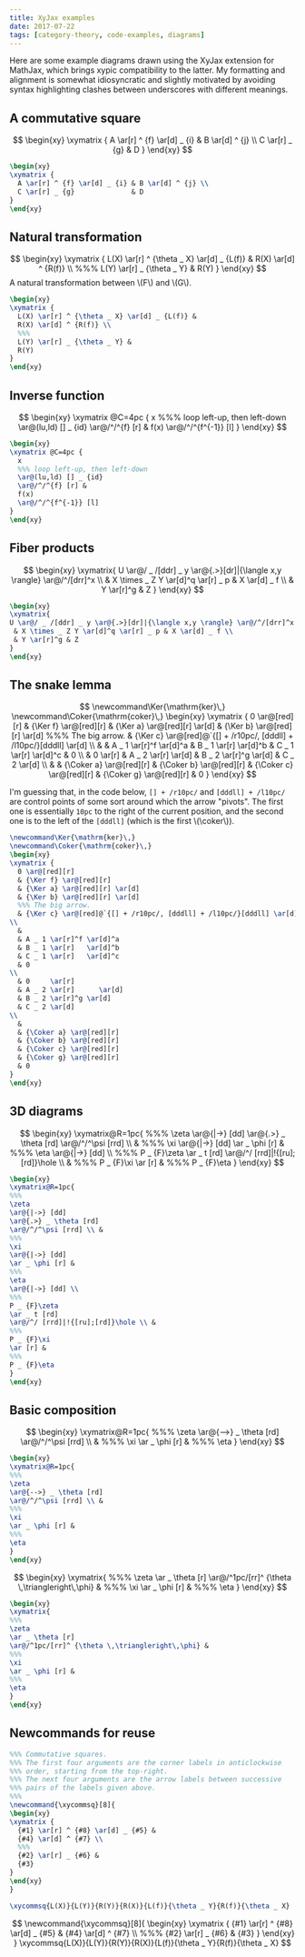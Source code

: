```yaml
---
title: XyJax examples
date: 2017-07-22
tags: [category-theory, code-examples, diagrams]
---
```


Here are some example diagrams drawn using the XyJax extension for MathJax, which brings 
xypic compatibility to the latter. My formatting and alignment is somewhat idiosyncratic
and slightly motivated by avoiding syntax highlighting clashes between underscores with
different meanings.

## A commutative square
$$
\begin{xy}
\xymatrix {
  A \ar[r] ^ {f} \ar[d] _ {i} & B \ar[d] ^ {j} \\
  C \ar[r] _ {g}              & D
}
\end{xy}
$$

```latex
\begin{xy}
\xymatrix {
  A \ar[r] ^ {f} \ar[d] _ {i} & B \ar[d] ^ {j} \\
  C \ar[r] _ {g}              & D
}
\end{xy}
```

## Natural transformation

$$
\begin{xy}
\xymatrix {
  L(X) \ar[r] ^ {\theta _ X} \ar[d] _ {L(f)} &
  R(X) \ar[d] ^ {R(f)} \\
  %%%
  L(Y) \ar[r] _ {\theta _ Y} &
  R(Y)
}
\end{xy}
$$
A natural transformation between \\(F\\) and \\(G\\).

```latex
\begin{xy}
\xymatrix {
  L(X) \ar[r] ^ {\theta _ X} \ar[d] _ {L(f)} &
  R(X) \ar[d] ^ {R(f)} \\
  %%%
  L(Y) \ar[r] _ {\theta _ Y} &
  R(Y)
}
\end{xy}
```

## Inverse function

$$
\begin{xy}
\xymatrix @C=4pc {
  x 
  %%% loop left-up, then left-down
  \ar@(lu,ld) [] _ {id} 
  \ar@/^/^{f} [r] & 
  f(x) 
  \ar@/^/^{f^{-1}} [l]
}
\end{xy}
$$

```latex
\begin{xy}
\xymatrix @C=4pc {
  x 
  %%% loop left-up, then left-down
  \ar@(lu,ld) [] _ {id} 
  \ar@/^/^{f} [r] & 
  f(x) 
  \ar@/^/^{f^{-1}} [l]
}
\end{xy}
```

## Fiber products

$$
\begin{xy}
\xymatrix{
U \ar@/ _ /[ddr] _ y \ar@{.>}[dr]|{\langle x,y \rangle} \ar@/^/[drr]^x \\
 & X \times _ Z Y \ar[d]^q \ar[r] _ p & X \ar[d] _ f \\
 & Y \ar[r]^g & Z
}
\end{xy}
$$

```latex
\begin{xy}
\xymatrix{
U \ar@/ _ /[ddr] _ y \ar@{.>}[dr]|{\langle x,y \rangle} \ar@/^/[drr]^x \\
 & X \times _ Z Y \ar[d]^q \ar[r] _ p & X \ar[d] _ f \\
 & Y \ar[r]^g & Z
}
\end{xy}
```

## The snake lemma

$$
\newcommand\Ker{\mathrm{ker}\,}
\newcommand\Coker{\mathrm{coker}\,}
\begin{xy}
\xymatrix {
  0 \ar@[red][r] 
  & {\Ker f} \ar@[red][r] 
  & {\Ker a} \ar@[red][r] \ar[d] 
  & {\Ker b} \ar@[red][r] \ar[d] 
  %%% The big arrow.
  & {\Ker c} \ar@[red]@`{[] + /r10pc/, [dddll] + /l10pc/}[dddll] \ar[d]
\\
  &
  & A _ 1 \ar[r]^f \ar[d]^a 
  & B _ 1 \ar[r]   \ar[d]^b 
  & C _ 1 \ar[r]   \ar[d]^c 
  & 0
\\
  & 0     \ar[r] 
  & A _ 2 \ar[r]      \ar[d] 
  & B _ 2 \ar[r]^g \ar[d] 
  & C _ 2 \ar[d]
\\
  &
  & {\Coker a} \ar@[red][r] 
  & {\Coker b} \ar@[red][r] 
  & {\Coker c} \ar@[red][r] 
  & {\Coker g} \ar@[red][r] 
  & 0
}
\end{xy}
$$

I'm guessing that, in the code below, `[] + /r10pc/` and `[dddll] + /l10pc/` 
are control points of some sort around which the arrow "pivots". 
The first one is essentially `10pc` to the right of the 
current position, and the second one is to the left of the `[dddll]` 
(which is the first \\(\\coker\\)).

```latex
\newcommand\Ker{\mathrm{ker}\,}
\newcommand\Coker{\mathrm{coker}\,}
\begin{xy}
\xymatrix {
  0 \ar@[red][r] 
  & {\Ker f} \ar@[red][r] 
  & {\Ker a} \ar@[red][r] \ar[d] 
  & {\Ker b} \ar@[red][r] \ar[d] 
  %%% The big arrow.
  & {\Ker c} \ar@[red]@`{[] + /r10pc/, [dddll] + /l10pc/}[dddll] \ar[d]
\\
  &
  & A _ 1 \ar[r]^f \ar[d]^a 
  & B _ 1 \ar[r]   \ar[d]^b 
  & C _ 1 \ar[r]   \ar[d]^c 
  & 0
\\
  & 0     \ar[r] 
  & A _ 2 \ar[r]      \ar[d] 
  & B _ 2 \ar[r]^g \ar[d] 
  & C _ 2 \ar[d]
\\
  &
  & {\Coker a} \ar@[red][r] 
  & {\Coker b} \ar@[red][r] 
  & {\Coker c} \ar@[red][r] 
  & {\Coker g} \ar@[red][r] 
  & 0
}
\end{xy}
```

## 3D diagrams

$$
\begin{xy}
\xymatrix@R=1pc{
%%%
\zeta 
\ar@{|->} [dd] 
\ar@{.>} _ \theta [rd] 
\ar@/^/^\psi [rrd] \\ & 
%%%
\xi 
\ar@{|->} [dd] 
\ar _ \phi [r] & 
%%%
\eta 
\ar@{|->} [dd] \\
%%%
P _ {F}\zeta 
\ar _ t [rd] 
\ar@/^/ [rrd]|!{[ru];[rd]}\hole \\ & 
%%%
P _ {F}\xi 
\ar [r] & 
%%%
P _ {F}\eta
}
\end{xy}
$$

```latex
\begin{xy}
\xymatrix@R=1pc{
%%%
\zeta 
\ar@{|->} [dd] 
\ar@{.>} _ \theta [rd] 
\ar@/^/^\psi [rrd] \\ & 
%%%
\xi 
\ar@{|->} [dd] 
\ar _ \phi [r] & 
%%%
\eta 
\ar@{|->} [dd] \\
%%%
P _ {F}\zeta 
\ar _ t [rd] 
\ar@/^/ [rrd]|!{[ru];[rd]}\hole \\ & 
%%%
P _ {F}\xi 
\ar [r] & 
%%%
P _ {F}\eta
}
\end{xy}
```

## Basic composition

$$
\begin{xy}
\xymatrix@R=1pc{
%%%
\zeta 
\ar@{-->} _ \theta [rd] 
\ar@/^/^\psi [rrd] \\ & 
%%%
\xi 
\ar _ \phi [r] & 
%%%
\eta
}
\end{xy}
$$

```latex
\begin{xy}
\xymatrix@R=1pc{
%%%
\zeta 
\ar@{-->} _ \theta [rd] 
\ar@/^/^\psi [rrd] \\ & 
%%%
\xi 
\ar _ \phi [r] & 
%%%
\eta
}
\end{xy}
```

$$
\begin{xy}
\xymatrix{
%%%
\zeta 
\ar _ \theta [r]
\ar@/^1pc/[rr]^ {\theta \,\triangleright\,\phi} &
%%%
\xi 
\ar _ \phi [r] & 
%%%
\eta
}
\end{xy}
$$

```latex
\begin{xy}
\xymatrix{
%%%
\zeta 
\ar _ \theta [r]
\ar@/^1pc/[rr]^ {\theta \,\triangleright\,\phi} &
%%%
\xi 
\ar _ \phi [r] & 
%%%
\eta
}
\end{xy}
```

## Newcommands for reuse

```latex
%%% Commutative squares.
%%% The first four arguments are the corner labels in anticlockwise
%%% order, starting from the top-right.
%%% The next four arguments are the arrow labels between successive 
%%% pairs of the labels given above.
%%%
\newcommand{\xycommsq}[8]{
\begin{xy}
\xymatrix {
  {#1} \ar[r] ^ {#8} \ar[d] _ {#5} &
  {#4} \ar[d] ^ {#7} \\
  %%%
  {#2} \ar[r] _ {#6} &
  {#3}
}
\end{xy}
}
```

```latex
\xycommsq{L(X)}{L(Y)}{R(Y)}{R(X)}{L(f)}{\theta _ Y}{R(f)}{\theta _ X}
```

$$
\newcommand{\xycommsq}[8]{
\begin{xy}
\xymatrix {
  {#1} \ar[r] ^ {#8} \ar[d] _ {#5} &
  {#4} \ar[d] ^ {#7} \\
  %%%
  {#2} \ar[r] _ {#6} &
  {#3}
}
\end{xy}
}
\xycommsq{L(X)}{L(Y)}{R(Y)}{R(X)}{L(f)}{\theta _ Y}{R(f)}{\theta _ X}
$$

